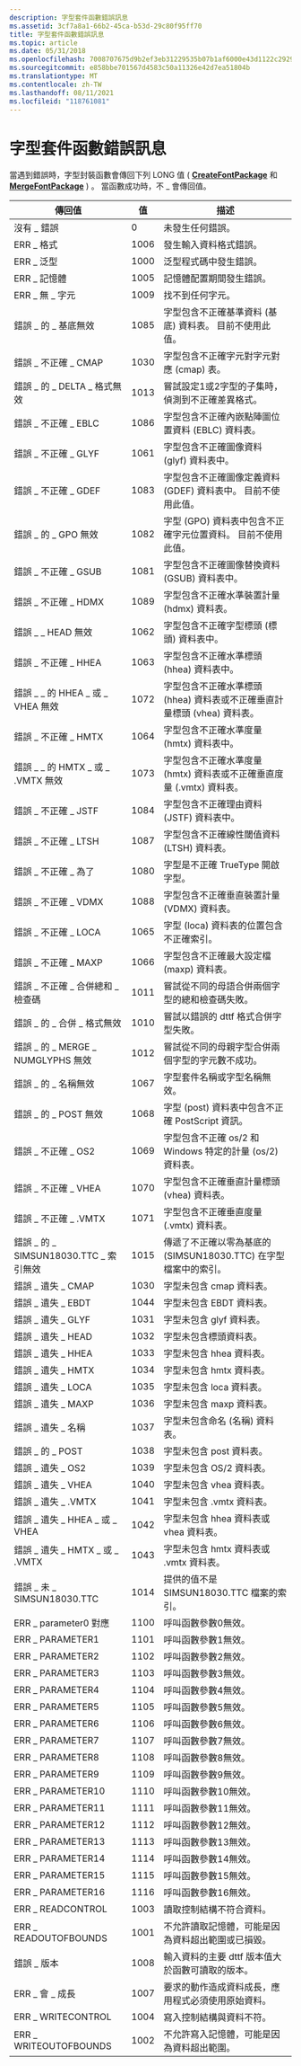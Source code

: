 ```yaml
---
description: 字型套件函數錯誤訊息
ms.assetid: 3cf7a8a1-66b2-45ca-b53d-29c80f95ff70
title: 字型套件函數錯誤訊息
ms.topic: article
ms.date: 05/31/2018
ms.openlocfilehash: 7008707675d9b2ef3eb31229535b07b1af6000e43d1122c2929fd12988fb4ea3
ms.sourcegitcommit: e858bbe701567d4583c50a11326e42d7ea51804b
ms.translationtype: MT
ms.contentlocale: zh-TW
ms.lasthandoff: 08/11/2021
ms.locfileid: "118761081"
---
```

# <a name="font-package-function-error-messages"></a>字型套件函數錯誤訊息

當遇到錯誤時，字型封裝函數會傳回下列 LONG 值 ( [**CreateFontPackage**](/windows/desktop/api/FontSub/nf-fontsub-createfontpackage) 和 [**MergeFontPackage**](/windows/desktop/api/FontSub/nf-fontsub-mergefontpackage) ) 。 當函數成功時，不 \_ 會傳回值。



| 傳回值                   | 值 | 描述                                                                                                      |
|--------------------------------|-------|------------------------------------------------------------------------------------------------------------------|
| 沒有 \_ 錯誤                      | 0     | 未發生任何錯誤。                                                                                               |
| ERR \_ 格式                    | 1006  | 發生輸入資料格式錯誤。                                                                             |
| ERR \_ 泛型                   | 1000  | 泛型程式碼中發生錯誤。                                                                               |
| ERR \_ 記憶體                       | 1005  | 記憶體配置期間發生錯誤。                                                                      |
| ERR \_ 無 \_ 字元                | 1009  | 找不到任何字元。                                                                                            |
| 錯誤 \_ 的 \_ 基底無效             | 1085  | 字型包含不正確基準資料 (基底) 資料表。 目前不使用此值。                      |
| 錯誤 \_ 不正確 \_ CMAP             | 1030  | 字型包含不正確字元對字元對應 (cmap) 表。                                           |
| 錯誤 \_ 的 \_ DELTA \_ 格式無效    | 1013  | 嘗試設定1或2字型的子集時，偵測到不正確差異格式。                                |
| 錯誤 \_ 不正確 \_ EBLC             | 1086  | 字型包含不正確內嵌點陣圖位置資料 (EBLC) 資料表。                                        |
| 錯誤 \_ 不正確 \_ GLYF             | 1061  | 字型包含不正確圖像資料 (glyf) 資料表中。                                                           |
| 錯誤 \_ 不正確 \_ GDEF             | 1083  | 字型包含不正確圖像定義資料 (GDEF) 資料表中。 目前不使用此值。              |
| 錯誤 \_ 的 \_ GPO 無效             | 1082  | 字型 (GPO) 資料表中包含不正確字元位置資料。 目前不使用此值。             |
| 錯誤 \_ 不正確 \_ GSUB             | 1081  | 字型包含不正確圖像替換資料 (GSUB) 資料表中。                                              |
| 錯誤 \_ 不正確 \_ HDMX             | 1089  | 字型包含不正確水準裝置計量 (hdmx) 資料表。                                            |
| 錯誤 \_ \_ HEAD 無效             | 1062  | 字型包含不正確字型標頭 (標頭) 資料表中。                                                          |
| 錯誤 \_ 不正確 \_ HHEA             | 1063  | 字型包含不正確水準標頭 (hhea) 資料表中。                                                    |
| 錯誤 \_ \_ 的 HHEA \_ 或 \_ VHEA 無效   | 1072  | 字型包含不正確水準標頭 (hhea) 資料表或不正確垂直計量標頭 (vhea) 資料表。 |
| 錯誤 \_ 不正確 \_ HMTX             | 1064  | 字型包含不正確水準度量 (hmtx) 資料表中。                                                   |
| 錯誤 \_ \_ 的 HMTX \_ 或 \_ .VMTX 無效   | 1073  | 字型包含不正確水準度量 (hmtx) 資料表或不正確垂直度量 (.vmtx) 資料表。       |
| 錯誤 \_ 不正確 \_ JSTF             | 1084  | 字型包含不正確理由資料 (JSTF) 資料表中。                                                   |
| 錯誤 \_ 不正確 \_ LTSH             | 1087  | 字型包含不正確線性閾值資料 (LTSH) 資料表。                                                |
| 錯誤 \_ 不正確 \_ 為了              | 1080  | 字型是不正確 TrueType 開啟字型。                                                                      |
| 錯誤 \_ 不正確 \_ VDMX             | 1088  | 字型包含不正確垂直裝置計量 (VDMX) 資料表。                                              |
| 錯誤 \_ 不正確 \_ LOCA             | 1065  | 字型 (loca) 資料表的位置包含不正確索引。                                                    |
| 錯誤 \_ 不正確 \_ MAXP             | 1066  | 字型包含不正確最大設定檔 (maxp) 資料表。                                                      |
| 錯誤 \_ 不正確 \_ 合併總和 \_ 檢查碼 | 1011  | 嘗試從不同的母語合併兩個字型的總和檢查碼失敗。                       |
| 錯誤 \_ 的 \_ 合併 \_ 格式無效   | 1010  | 嘗試以錯誤的 dttf 格式合併字型失敗。                                          |
| 錯誤 \_ 的 \_ MERGE \_ NUMGLYPHS 無效 | 1012  | 嘗試從不同的母親字型合併兩個字型的字元數不成功。            |
| 錯誤 \_ 的 \_ 名稱無效             | 1067  | 字型套件名稱或字型名稱無效。                                                                |
| 錯誤 \_ 的 \_ POST 無效             | 1068  | 字型 (post) 資料表中包含不正確 PostScript 資訊。                                               |
| 錯誤 \_ 不正確 \_ OS2              | 1069  | 字型包含不正確 os/2 和 Windows 特定的計量 (os/2) 資料表。                                    |
| 錯誤 \_ 不正確 \_ VHEA             | 1070  | 字型包含不正確垂直計量標頭 (vhea) 資料表。                                              |
| 錯誤 \_ 不正確 \_ .VMTX             | 1071  | 字型包含不正確垂直度量 (.vmtx) 資料表。                                                     |
| 錯誤 \_ 的 \_ SIMSUN18030.TTC \_ 索引無效       | 1015  | 傳遞了不正確以零為基底的 (SIMSUN18030.TTC) 在字型檔案中的索引。                                                 |
| 錯誤 \_ 遺失 \_ CMAP             | 1030  | 字型未包含 cmap 資料表。                                                                           |
| 錯誤 \_ 遺失 \_ EBDT             | 1044  | 字型未包含 EBDT 資料表。                                                                          |
| 錯誤 \_ 遺失 \_ GLYF             | 1031  | 字型未包含 glyf 資料表。                                                                           |
| 錯誤 \_ 遺失 \_ HEAD             | 1032  | 字型未包含標頭資料表。                                                                           |
| 錯誤 \_ 遺失 \_ HHEA             | 1033  | 字型未包含 hhea 資料表。                                                                          |
| 錯誤 \_ 遺失 \_ HMTX             | 1034  | 字型未包含 hmtx 資料表。                                                                          |
| 錯誤 \_ 遺失 \_ LOCA             | 1035  | 字型未包含 loca 資料表。                                                                           |
| 錯誤 \_ 遺失 \_ MAXP             | 1036  | 字型未包含 maxp 資料表。                                                                           |
| 錯誤 \_ 遺失 \_ 名稱             | 1037  | 字型未包含命名 (名稱) 資料表。                                                                  |
| 錯誤 \_ 的 \_ POST             | 1038  | 字型未包含 post 資料表。                                                                           |
| 錯誤 \_ 遺失 \_ OS2              | 1039  | 字型未包含 OS/2 資料表。                                                                          |
| 錯誤 \_ 遺失 \_ VHEA             | 1040  | 字型未包含 vhea 資料表。                                                                           |
| 錯誤 \_ 遺失 \_ .VMTX             | 1041  | 字型未包含 .vmtx 資料表。                                                                           |
| 錯誤 \_ 遺失 \_ HHEA \_ 或 \_ VHEA   | 1042  | 字型未包含 hhea 資料表或 vhea 資料表。                                                          |
| 錯誤 \_ 遺失 \_ HMTX \_ 或 \_ .VMTX   | 1043  | 字型未包含 hmtx 資料表或 .vmtx 資料表。                                                          |
| 錯誤 \_ 未 \_ SIMSUN18030.TTC                  | 1014  | 提供的值不是 SIMSUN18030.TTC 檔案的索引。                                                              |
| ERR \_ parameter0 對應                | 1100  | 呼叫函數參數0無效。                                                                        |
| ERR \_ PARAMETER1                | 1101  | 呼叫函數參數1無效。                                                                        |
| ERR \_ PARAMETER2                | 1102  | 呼叫函數參數2無效。                                                                        |
| ERR \_ PARAMETER3                | 1103  | 呼叫函數參數3無效。                                                                        |
| ERR \_ PARAMETER4                | 1104  | 呼叫函數參數4無效。                                                                        |
| ERR \_ PARAMETER5                | 1105  | 呼叫函數參數5無效。                                                                        |
| ERR \_ PARAMETER6                | 1106  | 呼叫函數參數6無效。                                                                        |
| ERR \_ PARAMETER7                | 1107  | 呼叫函數參數7無效。                                                                        |
| ERR \_ PARAMETER8                | 1108  | 呼叫函數參數8無效。                                                                        |
| ERR \_ PARAMETER9                | 1109  | 呼叫函數參數9無效。                                                                        |
| ERR \_ PARAMETER10               | 1110  | 呼叫函數參數10無效。                                                                       |
| ERR \_ PARAMETER11               | 1111  | 呼叫函數參數11無效。                                                                       |
| ERR \_ PARAMETER12               | 1112  | 呼叫函數參數12無效。                                                                       |
| ERR \_ PARAMETER13               | 1113  | 呼叫函數參數13無效。                                                                       |
| ERR \_ PARAMETER14               | 1114  | 呼叫函數參數14無效。                                                                       |
| ERR \_ PARAMETER15               | 1115  | 呼叫函數參數15無效。                                                                       |
| ERR \_ PARAMETER16               | 1116  | 呼叫函數參數16無效。                                                                       |
| ERR \_ READCONTROL               | 1003  | 讀取控制結構不符合資料。                                                                   |
| ERR \_ READOUTOFBOUNDS           | 1001  | 不允許讀取記憶體，可能是因為資料超出範圍或已損毀。                          |
| 錯誤 \_ 版本                   | 1008  | 輸入資料的主要 dttf 版本值大於函數可讀取的版本。                   |
| ERR \_ 會 \_ 成長               | 1007  | 要求的動作造成資料成長，應用程式必須使用原始資料。                             |
| ERR \_ WRITECONTROL              | 1004  | 寫入控制結構與資料不符。                                                                  |
| ERR \_ WRITEOUTOFBOUNDS          | 1002  | 不允許寫入記憶體，可能是因為資料超出範圍。                                      |



 

 

 



